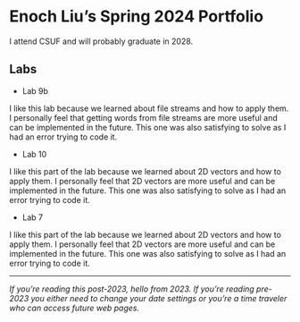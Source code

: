 # Enoch Liu’s Spring 2024 Portfolio

I attend CSUF and will probably graduate in 2028.

## Labs

* Lab  9b

I like this lab because we learned about file streams and how to apply them.  I personally feel that getting words from file streams are more useful and can be implemented in the future.  This one was also satisfying to solve as I had an error trying to code it.

* Lab 10

I like this part of the lab because we learned about 2D vectors and how to apply them.  I personally feel that 2D vectors are more useful and can be implemented in the future.  This one was also satisfying to solve as I had an error trying to code it.

* Lab 7

I like this part of the lab because we learned about 2D vectors and how to apply them.  I personally feel that 2D vectors are more useful and can be implemented in the future.  This one was also satisfying to solve as I had an error trying to code it.

- - -
*If you’re reading this post-2023, hello from 2023.  If you’re reading pre-2023 you either need to change your date settings or you’re a time traveler who can access future web pages.*
